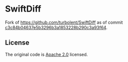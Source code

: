 # SwiftDiff

Fork of https://github.com/turbolent/SwiftDiff as of commit [c3c84b04637e5b3296b3a1853228b290c3a93f64](https://github.com/turbolent/SwiftDiff/tree/c3c84b04637e5b3296b3a1853228b290c3a93f64).

## License

The original code is [Apache 2.0](https://github.com/turbolent/SwiftDiff/blob/c3c84b04637e5b3296b3a1853228b290c3a93f64/LICENSE) licensed.
